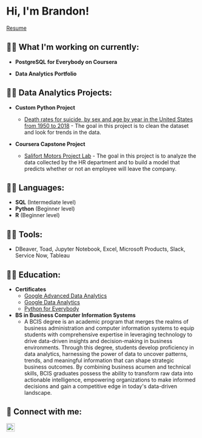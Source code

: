 <h1>Hi, I'm Brandon! </h1>

[Resume](https://github.com/BrandonEmery77/Brandonemery77.github.io/blob/main/Emery%2C%20Resume.pdf)

<h2>👨‍💻 What I'm working on currently:</h2>

- <b>PostgreSQL for Everybody on Coursera</b>

- <b>Data Analytics Portfolio</b>

<h2>👨‍💻 Data Analytics Projects:</h2>

- <b>Custom Python Project</b>
  - [Death rates for suicide, by sex and age by year in the United States from 1950 to 2018](https://github.com/BrandonEmery77/Death-rates/blob/main/Death_rates_by_suicide.ipynb) - The goal in this project is to clean the dataset and look for trends in the data.

- <b>Coursera Capstone Project</b>
  - [Salifort Motors Project Lab](https://github.com/BrandonEmery77/Salifort-Motors-Project-Lab/blob/main/Activity_%20Course%207%20Salifort%20Motors%20project%20lab.ipynb) - The goal in this project is to analyze the data collected by the HR department and to build a model that predicts whether or not an employee will leave the company.

<h2>👨‍💻 Languages:</h2>

- <b>SQL</b> (Intermediate level)
- <b>Python</b> (Beginner level)
- <b>R</b> (Beginner level)


<h2>👨‍💻 Tools:</h2>

- DBeaver, Toad, Jupyter Notebook, Excel, Microsoft Products, Slack, Service Now, Tableau

<h2>👨‍💻 Education:</h2>

- <b>Certificates</b>
  - [Google Advanced Data Analytics](https://www.credly.com/badges/b6af02df-ab76-4d0b-9791-254bc51c3088/linked_in_profile)
  - [Google Data Analytics](https://www.credly.com/badges/c3e0c52a-e294-47b0-ba9a-0fc474d71755)
  - [Python for Everybody](https://www.coursera.org/account/accomplishments/specialization/FCLJTEACVLNE)
- <b>BS in Business Computer Information Systems</b>
  - A BCIS degree is an academic program that merges the realms of business administration and computer information systems to equip students with comprehensive expertise in leveraging technology to drive data-driven insights and decision-making in business environments. Through this degree, students develop proficiency in data analytics, harnessing the power of data to uncover patterns, trends, and meaningful information that can shape strategic business outcomes. By combining business acumen and technical skills, BCIS graduates possess the ability to transform raw data into actionable intelligence, empowering organizations to make informed decisions and gain a competitive edge in today's data-driven landscape.

 



<h2> 🤳 Connect with me:</h2>

[<img align="left" alt="brandonemery77 | LinkedIn" width="22px" src="https://cdn.jsdelivr.net/npm/simple-icons@v3/icons/linkedin.svg" />][linkedin]


[linkedin]: https://linkedin.com/in/brandonemery77
